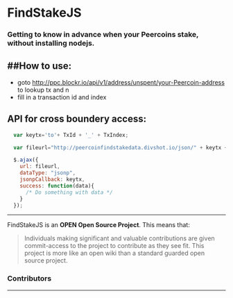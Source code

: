 FindStakeJS
=====
### Getting to know in advance when your Peercoins stake, without installing nodejs.
 
##How to use:
------------
 * goto http://ppc.blockr.io/api/v1/address/unspent/your-Peercoin-address to lookup tx and n
 * fill in a transaction id and index
 
    
API for cross boundery access:
------------
``` js
  var keytx='to'+ TxId + '_' + TxIndex;

  var fileurl="http://peercoinfindstakedata.divshot.io/json/" + keytx + ".json";

  $.ajax({
    url: fileurl,
    dataType: "jsonp",
    jsonpCallback: keytx, 
    success: function(data){
      /* Do something with data */
    }
  });

```
  
------------

FindStakeJS is an **OPEN Open Source Project**. This means that:

> Individuals making significant and valuable contributions are given commit-access to the project to contribute as they see fit. This project is more like an open wiki than a standard guarded open source project.


### Contributors
 

 
-------------------
 